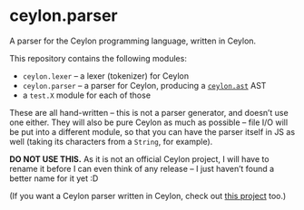 ceylon.parser
============

A parser for the Ceylon programming language, written in Ceylon.

This repository contains the following modules:

- `ceylon.lexer` – a lexer (tokenizer) for Ceylon
- `ceylon.parser` – a parser for Ceylon, producing a [`ceylon.ast`](https://github.com/ceylon/ceylon.ast) AST
- a `test.X` module for each of those

These are all hand-written – this is not a parser generator, and doesn’t use one either.
They will also be pure Ceylon as much as possible – file I/O will be put into a different module, so that you can have the parser itself in JS as well (taking its characters from a `String`, for example).

**DO NOT USE THIS.** As it is not an official Ceylon project, I will have to rename it before I can even think of any release – I just haven’t found a better name for it yet :D

(If you want a Ceylon parser written in Ceylon, check out [this project](https://github.com/sadmac7000/ceylon-parse/tree/master/source/ceylon/parse/ceylon) too.)
